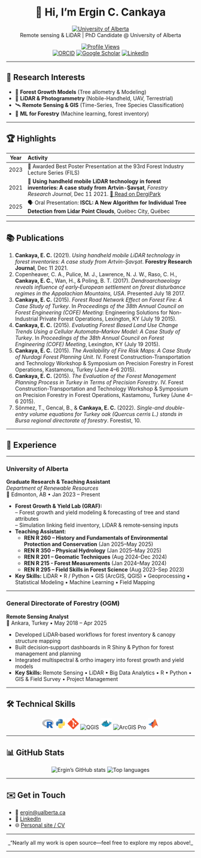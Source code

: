 <!--
  README.md for ergin…/ergincagataycankaya
  -> renders at https://ergincagataycankaya.github.io/
-->

<div align="center">

# 👋 Hi, I’m Ergin C. Cankaya

[![University of Alberta][ualberta-badge]][ualberta]  
Remote sensing & LiDAR | PhD Candidate @ University of Alberta

[![Profile Views][views-shield]][your-profile]  
[![ORCID][orcid-shield]][orcid] [![Google Scholar][gscholar-shield]][gscholar] [![LinkedIn][linkedin-shield]][linkedin]

</div>

---

## 🎯 Research Interests

- 🌲 **Forest Growth Models** (Tree allometry & Modeling)  
- 🚁 **LiDAR & Photogrammetry** (Nobile-Handheld, UAV, Terrestrial)  
- 🛰️ **Remote Sensing & GIS** (Time-Series, Tree Species Classification)  
- 🤖 **ML for Forestry** (Machine learning, forest inventory)

---

## 🏆 Highlights

| Year | Activity                                           |
|:----:|:---------------------------------------------------|
| 2023 | 🏅 Awarded Best Poster Presentation at the 93rd Forest Industry Lecture Series (FILS) |
| 2021 | 📄 **Using handheld mobile LiDAR technology in forest inventories: A case study from Artvin-Şavşat**, *Forestry Research Journal*, Dec 11 2021. [🔗 Read on DergiPark](https://dergipark.org.tr/tr/pub/ogmoad/article/1016879) |
| 2025 | 🗣 Oral Presentation: **ISCL: A New Algorithm for Individual Tree Detection from Lidar Point Clouds**, Québec City, Québec |

---

## 📚 Publications <a name="publications"></a>

1. **Cankaya, E. C.** (2021). *Using handheld mobile LiDAR technology in forest inventories: A case study from Artvin-Şavşat*. **Forestry Research Journal**, Dec 11 2021.  
2. Copenheaver, C. A., Pulice, M. J., Lawrence, N. J. W., Raso, C. H., **Cankaya, E. C.**, Wan, H., & Poling, B. T. (2017). *Dendroarchaeology reveals influence of early‐European settlement on forest disturbance regimes in the Appalachian Mountains, USA*. Presented July 18 2017.  
3. **Cankaya, E. C.** (2015). *Forest Road Network Effect on Forest Fire: A Case Study of Turkey*. In *Proceedings of the 38th Annual Council on Forest Engineering (COFE) Meeting*: Engineering Solutions for Non-Industrial Private Forest Operations, Lexington, KY (July 19 2015).  
4. **Cankaya, E. C.** (2015). *Evaluating Forest Based Land Use Change Trends Using a Cellular Automata–Markov Model: A Case Study of Turkey*. In *Proceedings of the 38th Annual Council on Forest Engineering (COFE) Meeting*, Lexington, KY (July 19 2015).  
5. **Cankaya, E. C.** (2015). *The Availability of Fire Risk Maps: A Case Study of Nurdagi Forest Planning Unit*. IV. Forest Construction-Transportation and Technology Workshop & Symposium on Precision Forestry in Forest Operations, Kastamonu, Turkey (June 4–6 2015).  
6. **Cankaya, E. C.** (2015). *The Evaluation of the Forest Management Planning Process in Turkey in Terms of Precision Forestry*. IV. Forest Construction-Transportation and Technology Workshop & Symposium on Precision Forestry in Forest Operations, Kastamonu, Turkey (June 4–6 2015).  
7. Sönmez, T., Gencal, B., & **Cankaya, E. C.** (2022). *Single-and double-entry volume equations for Turkey oak (Quercus cerris L.) stands in Bursa regional directorate of forestry*. Forestist, 10.  

---

## 💼 Experience

---

### University of Alberta  
**Graduate Research & Teaching Assistant**  
*Department of Renewable Resources*  
📍 Edmonton, AB • Jan 2023 – Present  
- **Forest Growth & Yield Lab (GRAF):**  
  – Forest growth and yield modeling & forecasting of tree and stand attributes   
  – Simulation linking field inventory, LiDAR & remote‐sensing inputs  
- **Teaching Assistant:**  
  - **REN R 260 – History and Fundamentals of Environmental Protection and Conservation** (Jan 2025–May 2025)  
  - **REN R 350 – Physical Hydrology** (Jan 2025–May 2025)  
  - **REN R 201 – Geomatic Techniques** (Aug 2024–Dec 2024)
  - **REN R 215 - Forest Measurements** (Jan 2024–May 2024)  
  - **REN R 295 – Field Skills in Forest Science** (Aug 2023–Sep 2023)  
- **Key Skills:** LiDAR • R / Python • GIS (ArcGIS, QGIS) • Geoprocessing • Statistical Modeling • Machine Learning • Field Mapping  

---

### General Directorate of Forestry (OGM)  
**Remote Sensing Analyst**  
📍 Ankara, Turkey • May 2018 – Apr 2025  
- Developed LiDAR‐based workflows for forest inventory & canopy structure mapping  
- Built decision‐support dashboards in R Shiny & Python for forest management and planning  
- Integrated multispectral & ortho imagery into forest growth and yield models  
- **Key Skills:** Remote Sensing • LiDAR • Big Data Analytics • R • Python • GIS & Field Survey • Project Management  

---

## 🛠️ Technical Skills

<p align="center">
  <img height="30" src="https://raw.githubusercontent.com/devicons/devicon/master/icons/r/r-original.svg"        alt="R" />
  <img height="30" src="https://raw.githubusercontent.com/devicons/devicon/master/icons/python/python-original.svg" alt="Python" />
  <img height="30" src="https://raw.githubusercontent.com/devicons/devicon/master/icons/git/git-original.svg"      alt="Git" />
  <img height="30" src="https://raw.githubusercontent.com/devicons/devicon/master/icons/qgis/qgis-original.svg"    alt="QGIS" />
  <img height="30" src="https://raw.githubusercontent.com/devicons/devicon/master/icons/docker/docker-original.svg"  alt="Docker" />
  <!-- ArcGIS Pro logo (hosted by Esri) -->
  <img height="30" src="https://raw.githubusercontent.com/Esri/arcgis-pro-sdk-resources/master/images/ArcGIS-Pro-Logo.svg" alt="ArcGIS Pro" />
  <!-- MATLAB logo -->
  <img height="30" src="https://raw.githubusercontent.com/devicons/devicon/master/icons/matlab/matlab-original.svg"  alt="MATLAB" />
</p>

---


## 📊 GitHub Stats

<p align="center">
  <img src="https://github-readme-stats.vercel.app/api?username=ergincagataycankaya&show_icons=true&theme=dark" alt="Ergin’s GitHub stats" />
  <img src="https://github-readme-stats.vercel.app/api/top-langs/?username=ergincagataycankaya&layout=compact&theme=dark" alt="Top languages" />
</p>

---

## ✉️ Get in Touch

- 📧 ergin@ualberta.ca  
- 🔗 [LinkedIn][linkedin]  
- 🌐 [Personal site / CV][cv]  

---

<div align="center">
_“Nearly all my work is open source—feel free to explore my repos above!_  
</div>

---

<!-- Badges & links -->
[ualberta]: https://www.ualberta.ca/  
[ualberta-badge]: https://img.shields.io/badge/University%20of%20Alberta-00529B?style=flat&logo=University%20of%20Alberta  
[views-shield]: https://komarev.com/ghpvc/?username=ergincagataycankaya&color=blue  
[your-profile]: https://github.com/ergincagataycankaya  
[orcid]: https://orcid.org/0000-0003-2553-8707  
[orcid-shield]: https://img.shields.io/badge/ORCID-0000--0003--2553--8707-1EBBEE?logo=orcid  
[gscholar]: https://scholar.google.com/citations?user=YOUR_ID  
[gscholar-shield]: https://img.shields.io/badge/Google%20Scholar-4055F1?logo=googlescholar  
[linkedin]: https://linkedin.com/in/ergincagataycankaya  
[linkedin-shield]: https://img.shields.io/badge/LinkedIn-Ergin%20%C3%87ankaya-0A66C2?logo=linkedin  
[cv]: https://your-personal-site.com/cv.pdf  
